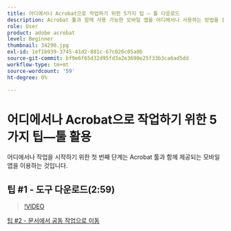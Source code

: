 ```yaml
---
title: 어디에서나 Acrobat으로 작업하기 위한 5가지 팁 — 툴 다운로드
description: Acrobat 툴과 함께 사용 가능한 모바일 앱을 어디에서나 사용하는 방법을 살펴보세요
role: User
product: adobe acrobat
level: Beginner
thumbnail: 34290.jpg
exl-id: 1ef1b939-3745-41d2-881c-67c026c05a0b
source-git-commit: bf9e6f65d32d95fd3a2e3690e25f33b3ca6ad5dd
workflow-type: tm+mt
source-wordcount: '59'
ht-degree: 0%

---
```


# 어디에서나 Acrobat으로 작업하기 위한 5가지 팁—툴 활용

어디에서나 작업을 시작하기 위한 첫 번째 단계는 Acrobat 툴과 함께 제공되는 모바일 앱을 이용하는 것입니다.

## 팁 #1 - 도구 다운로드(2:59)

>[!VIDEO](https://video.tv.adobe.com/v/34290?hidetitle=true)

[팁 #2 - 문서에서 공동 작업으로 이동](collaborate-on-documents.md)